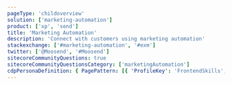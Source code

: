 ```yaml
---
pageType: 'childoverview'
solution: ['marketing-automation']
product: ['xp', 'send']
title: 'Marketing Automation'
description: 'Connect with customers using marketing automation'
stackexchange: ['#marketing-automation', '#exm']
twitter: ['@Moosend', '#Moosend']
sitecoreCommunityQuestions: true
sitecoreCommunityQuestionsCategory: ['marketingAutomation']
cdpPersonaDefinition: { PagePattern: [{ 'ProfileKey': 'FrontendSkills', 'value': 1 }, { 'ProfileKey': 'BackendSkills', 'value': 1 }, { 'ProfileKey': 'MarketingSkills', 'value': 10 }] }
---
```

